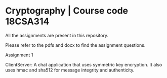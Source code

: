 # Cryptography | Course code 18CSA314 
All the assignments are present in this repository. 

Please refer to the pdfs and docx to find the assignment questions.

Assignment 1 

ClientServer: A chat application that uses symmetric key encryption. It also uses hmac and sha512 for message integrity and authenticity. 
